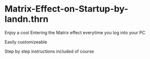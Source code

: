 # Matrix-Effect-on-Startup-by-landn.thrn
Enjoy a cool Entering the Matrix effect everytime you log into your PC 

Easily customizeable

Step by step instructions included of course

